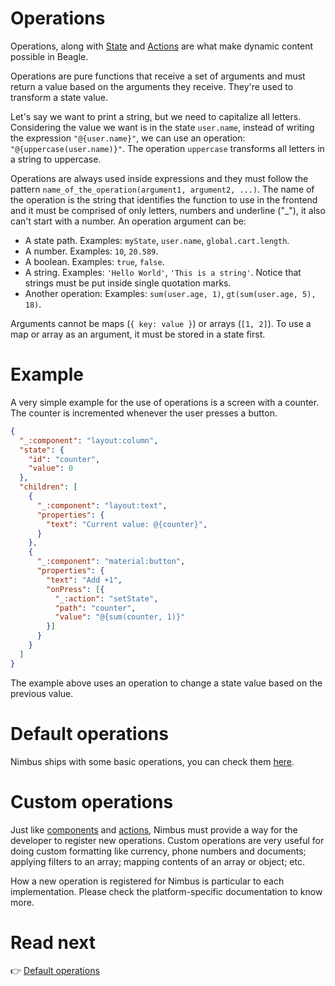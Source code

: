 # Operations
Operations, along with [State](/state) and [Actions](/action) are what make dynamic content possible in Beagle.

Operations are pure functions that receive a set of arguments and must return a value based on the arguments they receive. They're used to
transform a state value.

Let's say we want to print a string, but we need to capitalize all letters. Considering the value we want is in the state `user.name`, instead of
writing the expression `"@{user.name}"`, we can use an operation: ``"@{uppercase(user.name)}"``. The operation `uppercase` transforms all letters
in a string to uppercase.

Operations are always used inside expressions and they must follow the pattern `name_of_the_operation(argument1, argument2, ...)`. The name of the
operation is the string that identifies the function to use in the frontend and it must be comprised of only letters, numbers and underline ("_"), it
also can't start with a number. An operation argument can be:

- A state path. Examples: `myState`, `user.name`, `global.cart.length`.
- A number. Examples: `10`, `20.589`.
- A boolean. Examples: `true`, `false`.
- A string. Examples: `'Hello World'`, `'This is a string'`. Notice that strings must be put inside single quotation marks.
- Another operation: Examples: `sum(user.age, 1)`, `gt(sum(user.age, 5), 18)`.

Arguments cannot be maps (`{ key: value }`) or arrays (`[1, 2]`). To use a map or array as an argument, it must be stored in a state first.

# Example
A very simple example for the use of operations is a screen with a counter. The counter is incremented whenever the user presses a button.

```json
{
  "_:component": "layout:column",
  "state": {
    "id": "counter",
    "value": 0
  },
  "children": [
    {
      "_:component": "layout:text",
      "properties": {
        "text": "Current value: @{counter}",
      }
    },
    {
      "_:component": "material:button",
      "properties": {
        "text": "Add +1",
        "onPress": [{
          "_:action": "setState",
          "path": "counter",
          "value": "@{sum(counter, 1)}"
        }]
      }
    }
  ]
}
```

The example above uses an operation to change a state value based on the previous value.

# Default operations
Nimbus ships with some basic operations, you can check them [here](/default-operations.md).

# Custom operations
Just like [components](/component.md) and [actions](/action.md), Nimbus must provide a way for the developer to register new operations. Custom
operations are very useful for doing custom formatting like currency, phone numbers and documents; applying filters to an array; mapping contents of
an array or object; etc.

How a new operation is registered for Nimbus is particular to each implementation. Please check the platform-specific documentation to know more.

# Read next
:point_right: [Default operations](/default-operations.md)
